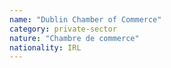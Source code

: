 ```yaml
---
name: "Dublin Chamber of Commerce"
category: private-sector
nature: "Chambre de commerce"
nationality: IRL
---
```


